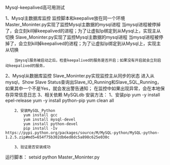 Mysql-keepalived高可用测试

1、Mysql主数据库监控
	监控脚本和keepalive放在同一个环境
	Master_Moninter.py实现了监控Mysql主数据的mysql进程
		当mysql进程被停掉了，会立刻kill掉keepalived的进程；为了让虚拟Ip绑定到从Mysql上，实现主从切换
	Slave_Moninter.py实现了监控Mysql主数据的mysql进程
		当mysql进程被停掉了，会立刻kill掉keepalived的进程；为了让虚拟Ip绑定到从Mysql上，实现主从切换

		当mysql服务被启动之后，检查keepalived的服务是否开启；如果没有开启就会立刻启动keepalived的服务，

2、Mysql从数据库监控
	Slave_Moninter.py实现监控主从同步的状态
		进入从mysql，Show Slave Status查询出Slave_IO_Running和Slave_SQL_Running，如果其中一个不是Yes，就会发出警告通知；
		在监控中如果出现异常，会在本地保存异常信息日志
3、相关依赖
	MySQLdb
	安装方法：
		1、安装pip
			yum -y install epel-release
			yum -y install python-pip
			yum clean all

		2、安装MySQL_Python
			yum install gcc
			yum install mysql-devel
			yum install python-devel
			pip install -Iv https://pypi.python.org/packages/source/M/MySQL-python/MySQL-python-1.2.5.zip#md5=654f75b302db6ed8dc5a898c625e030c

		3、验证是否安装成功



运行脚本：  setsid python  Master_Moninter.py